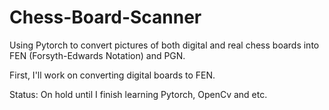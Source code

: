 # Chess-Board-Scanner
Using Pytorch to convert pictures of both digital and real chess boards into FEN (Forsyth-Edwards Notation) and PGN.

First, I'll work on converting digital boards to FEN.

Status: On hold until I finish learning Pytorch, OpenCv and etc. 
